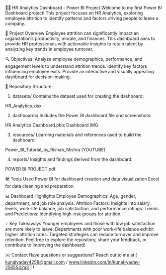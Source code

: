 🧑‍💼 HR Analytics Dashboard - Power BI Project
Welcome to my first Power BI Dashboard project! This project focuses on HR Analytics, exploring employee attrition to identify patterns and factors driving people to leave a company.

🌟 Project Overview
Employee attrition can significantly impact an organization’s productivity, morale, and finances. This dashboard aims to provide HR professionals with actionable insights to retain talent by analyzing key trends in employee turnover.

🔍 Objectives:
Analyze employee demographics, performance, and engagement levels to understand attrition trends.
Identify key factors influencing employee exits.
Provide an interactive and visually appealing dashboard for decision-making.

📂 Repository Structure
1. datasets/
Contains the dataset used for creating the dashboard:

HR_Analytics.xlsx

2. dashboards/
Includes the Power BI dashboard file and screenshots:

HR Analytics Dashboard.pbix
Dashboard IMG

3. resources/
Learning materials and references used to build the dashboard:

Power_BI_Tutorial_by_Rishab_Mishra (YOUTUBE)

4. reports/
Insights and findings derived from the dashboard:

POWER BI PROJECT.pdf

🛠 Tools Used
Power BI for dashboard creation and data visualization
Excel for data cleaning and preparation

📊 Dashboard Highlights
Employee Demographics: Age, gender, department, and job role analysis.
Attrition Factors: Insights into salary levels, work-life balance, job satisfaction, and performance ratings.
Trends and Predictions: Identifying high-risk groups for attrition.

💡 Key Takeaways
Younger employees and those with low job satisfaction are more likely to leave.
Departments with poor work-life balance exhibit higher attrition rates.
Targeted strategies can reduce turnover and improve retention.
Feel free to explore the repository, share your feedback, or contribute to improving the dashboard!

✉️ Contact
Have questions or suggestions? Reach out to me at [  kunalyadav4258@gmail.com / www.linkedin.com/in/kunal-yadav-2565542a3     ]  !
